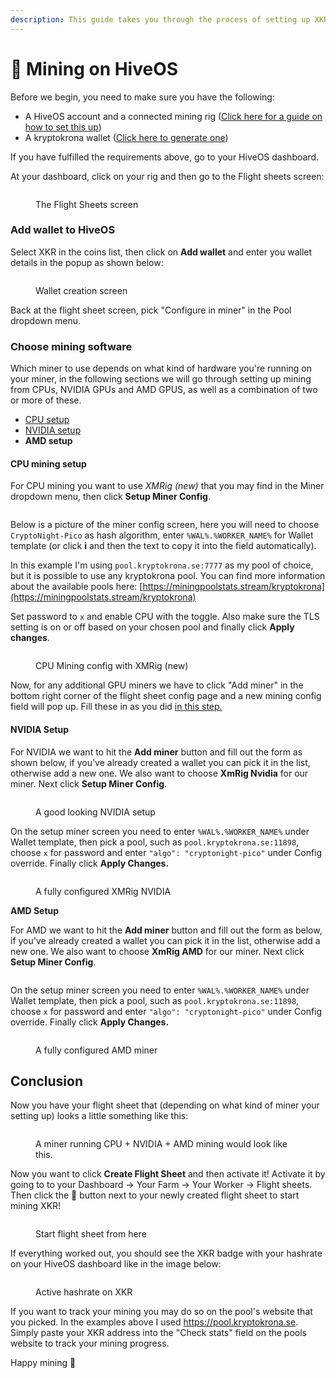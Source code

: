 ```yaml
---
description: This guide takes you through the process of setting up XKR mining on HiveOS
---
```


# 🍯 Mining on HiveOS

Before we begin, you need to make sure you have the following:

* A HiveOS account and a connected mining rig ([Click here for a guide on how to set this up](https://hiveon.com/knowledge-base/getting\_started/quick\_install/))
* A kryptokrona wallet ([Click here to generate one](https://explorer.kryptokrona.se/tools.html))

If you have fulfilled the requirements above, go to your HiveOS dashboard.

At your dashboard, click on your rig and then go to the Flight sheets screen:

<figure><img src="../../.gitbook/assets/Screenshot 2022-09-18 at 03.20.59.png" alt=""><figcaption><p>The Flight Sheets screen</p></figcaption></figure>

### Add wallet to HiveOS

Select XKR in the coins list, then click on **Add wallet** and enter you wallet details in the popup as shown below:

<figure><img src="../../.gitbook/assets/Screenshot 2022-09-18 at 03.22.05.png" alt=""><figcaption><p>Wallet creation screen</p></figcaption></figure>

Back at the flight sheet screen, pick "Configure in miner" in the Pool dropdown menu.

### Choose mining software

Which miner to use depends on what kind of hardware you're running on your miner, in the following sections we will go through setting up mining from CPUs, NVIDIA GPUs and AMD GPUS, as well as a combination of two or more of these.

* [CPU setup](mining-on-hiveos.md#undefined)
* [NVIDIA setup](mining-on-hiveos.md#undefined)
* **AMD setup**

#### CPU mining setup

For CPU mining you want to use _XMRig (new)_ that you may find in the Miner dropdown menu, then click **Setup Miner Config**.

<figure><img src="../../.gitbook/assets/Screenshot 2022-09-18 at 03.22.58.png" alt=""><figcaption></figcaption></figure>

Below is a picture of the miner config screen, here you will need to choose `CryptoNight-Pico` as hash algorithm, enter  `%WAL%.%WORKER_NAME%` for Wallet template (or click **i** and then the text to copy it into the field automatically).&#x20;

In this example I'm using `pool.kryptokrona.se:7777` as my pool of choice, but it is possible to use any kryptokrona pool. You can find more information about the available pools here: [https://miningpoolstats.stream/kryptokrona](https://miningpoolstats.stream/kryptokrona)

Set password to `x` and enable CPU with the toggle. Also make sure the TLS setting is on or off based on your chosen pool and finally click **Apply changes**.

<figure><img src="../../.gitbook/assets/screencapture-the-hiveos-farm-farms-410464-fs-2022-09-19-20_11_20.png" alt=""><figcaption><p>CPU Mining config with XMRig (new)</p></figcaption></figure>

Now, for any additional GPU miners we have to click "Add miner" in the bottom right corner of the flight sheet config page and a new mining config field will pop up. Fill these in as you did [in this step.](mining-on-hiveos.md#add-wallet-to-hiveos)

#### NVIDIA Setup

For NVIDIA we want to hit the **Add miner** button and fill out the form as shown below, if you've already created a wallet you can pick it in the list, otherwise add a new one. We also want to choose **XmRig Nvidia** for our miner. Next click **Setup Miner Config**.

<figure><img src="../../.gitbook/assets/Screenshot 2022-09-19 at 21.01.34.png" alt=""><figcaption><p>A good looking NVIDIA setup</p></figcaption></figure>

On the setup miner screen you need to enter `%WAL%.%WORKER_NAME%` under Wallet template, then pick a pool, such as `pool.kryptokrona.se:11898`, choose `x` for password and enter  `"algo": "cryptonight-pico"` under Config override. Finally click **Apply Changes.**

<figure><img src="../../.gitbook/assets/Screenshot 2022-09-19 at 21.03.43.png" alt=""><figcaption><p>A fully configured XMRig NVIDIA</p></figcaption></figure>



**AMD Setup**

For AMD we want to hit the **Add miner** button and fill out the form as below, if you've already created a wallet you can pick it in the list, otherwise add a new one. We also want to choose **XmRig AMD** for our miner. Next click **Setup Miner Config**.

<figure><img src="../../.gitbook/assets/Screenshot 2022-09-19 at 21.10.35.png" alt=""><figcaption></figcaption></figure>

On the setup miner screen you need to enter `%WAL%.%WORKER_NAME%` under Wallet template, then pick a pool, such as `pool.kryptokrona.se:11898`, choose `x` for password and enter  `"algo": "cryptonight-pico"` under Config override. Finally click **Apply Changes.**

<figure><img src="../../.gitbook/assets/Screenshot 2022-09-19 at 21.12.46.png" alt=""><figcaption><p>A fully configured AMD miner</p></figcaption></figure>

## Conclusion

Now you have your flight sheet that (depending on what kind of miner your setting up) looks a little something like this:

<figure><img src="../../.gitbook/assets/screencapture-the-hiveos-farm-farms-410464-fs-2022-09-19-21_16_53.png" alt=""><figcaption><p>A miner running CPU + NVIDIA + AMD mining would look like this.</p></figcaption></figure>

Now you want to click **Create Flight Sheet** and then activate it! Activate it by going to to your Dashboard -> Your Farm -> Your Worker -> Flight sheets. Then click the :rocket: button next to your newly created flight sheet to start mining XKR!&#x20;

<figure><img src="../../.gitbook/assets/Screenshot 2022-09-19 at 21.19.59.png" alt=""><figcaption><p>Start flight sheet from here</p></figcaption></figure>

If everything worked out, you should see the XKR badge with your hashrate on your HiveOS dashboard like in the image below:

<figure><img src="../../.gitbook/assets/Screenshot 2022-09-19 at 21.29.36.png" alt=""><figcaption><p>Active hashrate on XKR</p></figcaption></figure>

If you want to track your mining you may do so on the pool's website that you picked. In the examples above I used https://pool.kryptokrona.se. Simply paste your XKR address into the "Check stats" field on the pools website to track your mining progress.

Happy mining :tada:
